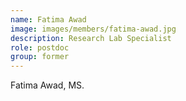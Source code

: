 ```yaml
---
name: Fatima Awad
image: images/members/fatima-awad.jpg
description: Research Lab Specialist
role: postdoc
group: former
---
```

Fatima Awad, MS.

